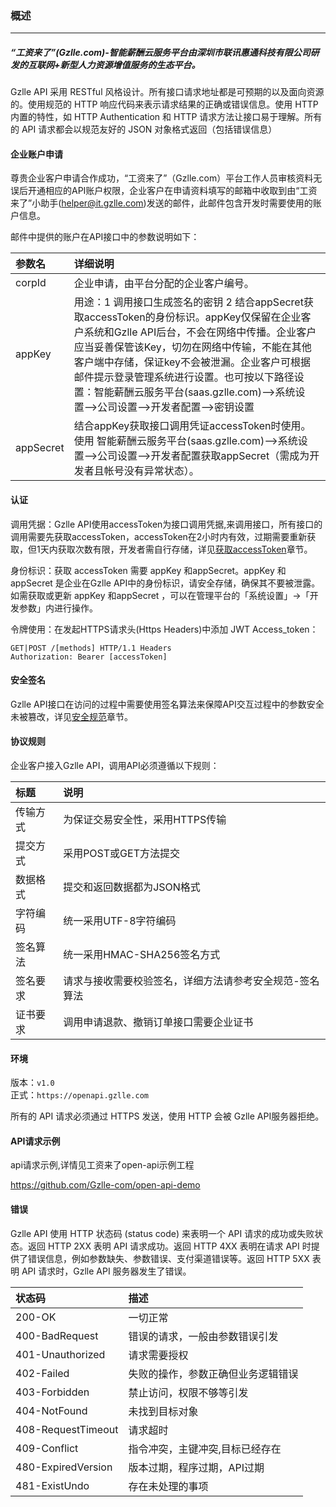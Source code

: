 ### 概述

---

##### “工资来了”\(Gzlle.com\)-智能薪酬云服务平台由深圳市联讯惠通科技有限公司研发的互联网+新型人力资源增值服务的生态平台。

Gzlle API 采用 RESTful 风格设计。所有接口请求地址都是可预期的以及面向资源的。使用规范的 HTTP 响应代码来表示请求结果的正确或错误信息。使用 HTTP 内置的特性，如 HTTP Authentication 和 HTTP 请求方法让接口易于理解。所有的 API 请求都会以规范友好的 JSON 对象格式返回（包括错误信息）

#### 企业账户申请

尊贵企业客户申请合作成功，“工资来了”（Gzlle.com）平台工作人员审核资料无误后开通相应的API账户权限，企业客户在申请资料填写的邮箱中收取到由“工资来了”小助手\(helper@it.gzlle.com\)发送的邮件，此邮件包含开发时需要使用的账户信息。

邮件中提供的账户在API接口中的参数说明如下：

| 参数名 | 详细说明 |
| :--- | :--- |
| corpId | 企业申请，由平台分配的企业客户编号。 |
| appKey | 用途：1 调用接口生成签名的密钥 2 结合appSecret获取accessToken的身份标识。appKey仅保留在企业客户系统和Gzlle API后台，不会在网络中传播。企业客户应当妥善保管该Key，切勿在网络中传输，不能在其他客户端中存储，保证key不会被泄漏。企业客户可根据邮件提示登录管理系统进行设置。也可按以下路径设置：智能薪酬云服务平台\(saas.gzlle.com\)--&gt;系统设置--&gt;公司设置--&gt;开发者配置--&gt;密钥设置 |
| appSecret | 结合appKey获取接口调用凭证accessToken时使用。使用 智能薪酬云服务平台\(saas.gzlle.com\)--&gt;系统设置--&gt;公司设置--&gt;开发者配置获取appSecret（需成为开发者且帐号没有异常状态）。 |

#### 认证

调用凭据：Gzlle API使用accessToken为接口调用凭据,来调用接口，所有接口的调用需要先获取accessToken，accessToken在2小时内有效，过期需要重新获取，但1天内获取次数有限，开发者需自行存储，详见[获取accessToken](/ji-chu/an-quan-gui-fan.md)章节。

身份标识：获取 accessToken 需要 appKey 和appSecret。appKey 和appSecret 是企业在Gzlle API中的身份标识，请安全存储，确保其不要被泄露。如需获取或更新 appKey 和appSecret ，可以在管理平台的「系统设置」-&gt;「开发参数」内进行操作。

令牌使用：在发起HTTPS请求头\(Https Headers\)中添加 JWT Access\_token：

```
GET|POST /[methods] HTTP/1.1 Headers
Authorization: Bearer [accessToken]
```

#### 安全签名

Gzlle API接口在访问的过程中需要使用签名算法来保障API交互过程中的参数安全未被篡改，详见[安全规范](/ji-chu/jie-kou-gui-fan.md)章节。

#### 协议规则

企业客户接入Gzlle API，调用API必须遵循以下规则：

| 标题 | 说明 |
| :--- | :--- |
| 传输方式 | 为保证交易安全性，采用HTTPS传输 |
| 提交方式 | 采用POST或GET方法提交 |
| 数据格式 | 提交和返回数据都为JSON格式 |
| 字符编码 | 统一采用UTF-8字符编码 |
| 签名算法 | 统一采用HMAC-SHA256签名方式 |
| 签名要求 | 请求与接收需要校验签名，详细方法请参考安全规范-签名算法 |
| 证书要求 | 调用申请退款、撤销订单接口需要企业证书 |

#### 环境

版本：`v1.0`  
正式：`https://openapi.gzlle.com`

所有的 API 请求必须通过 HTTPS 发送，使用 HTTP 会被 Gzlle API服务器拒绝。

#### API请求示例

api请求示例,详情见工资来了open-api示例工程 

https://github.com/Gzlle-com/open-api-demo

#### 错误

Gzlle API 使用 HTTP 状态码 \(status code\) 来表明一个 API 请求的成功或失败状态。返回 HTTP 2XX 表明 API 请求成功。返回 HTTP 4XX 表明在请求 API 时提供了错误信息，例如参数缺失、参数错误、支付渠道错误等。返回 HTTP 5XX 表明 API 请求时，Gzlle API 服务器发生了错误。

| 状态码 | 描述 |
| :--- | :--- |
| 200-OK | 一切正常 |
| 400-BadRequest | 错误的请求，一般由参数错误引发 |
| 401-Unauthorized | 请求需要授权 |
| 402-Failed | 失败的操作，参数正确但业务逻辑错误 |
| 403-Forbidden | 禁止访问，权限不够等引发 |
| 404-NotFound | 未找到目标对象 |
| 408-RequestTimeout | 请求超时 |
| 409-Conflict | 指令冲突，主键冲突,目标已经存在 |
| 480-ExpiredVersion | 版本过期，程序过期，API过期 |
| 481-ExistUndo | 存在未处理的事项 |



